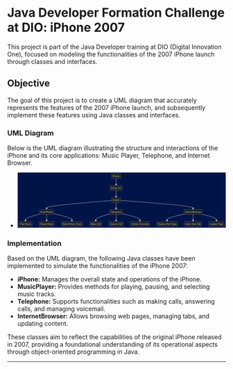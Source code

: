# Java Developer Formation Challenge at DIO: iPhone 2007

This project is part of the Java Developer training at DIO (Digital Innovation One), focused on modeling the functionalities of the 2007 iPhone launch through classes and interfaces.

## Objective

The goal of this project is to create a UML diagram that accurately represents the features of the 2007 iPhone launch, and subsequently implement these features using Java classes and interfaces.

### UML Diagram

Below is the UML diagram illustrating the structure and interactions of the iPhone and its core applications: Music Player, Telephone, and Internet Browser.

- ![iPhone Diagram](src/main/resources/images/iphone-diagram.png)

### Implementation

Based on the UML diagram, the following Java classes have been implemented to simulate the functionalities of the iPhone 2007:

- **iPhone:** Manages the overall state and operations of the iPhone.
- **MusicPlayer:** Provides methods for playing, pausing, and selecting music tracks.
- **Telephone:** Supports functionalities such as making calls, answering calls, and managing voicemail.
- **InternetBrowser:** Allows browsing web pages, managing tabs, and updating content.

These classes aim to reflect the capabilities of the original iPhone released in 2007, providing a foundational understanding of its operational aspects through object-oriented programming in Java.

---

